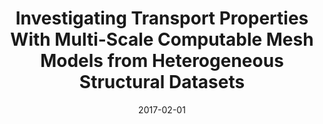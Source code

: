 ---
title: "Investigating Transport Properties With Multi-Scale Computable Mesh Models from Heterogeneous Structural Datasets"

authors: '<b>C. T. Lee</b>, J. B. Moody, R. E. Amaro, J. A. McCammon, and M. J. Holst.'

type: "Poster"

venue: "Biophysical Society"

date: 2017-02-01
location: "New Orleans, Louisiana"

notes: 'Travel supported by BPS Travel Award'

collection: talks
permalink: /talks/2017-BPS
---